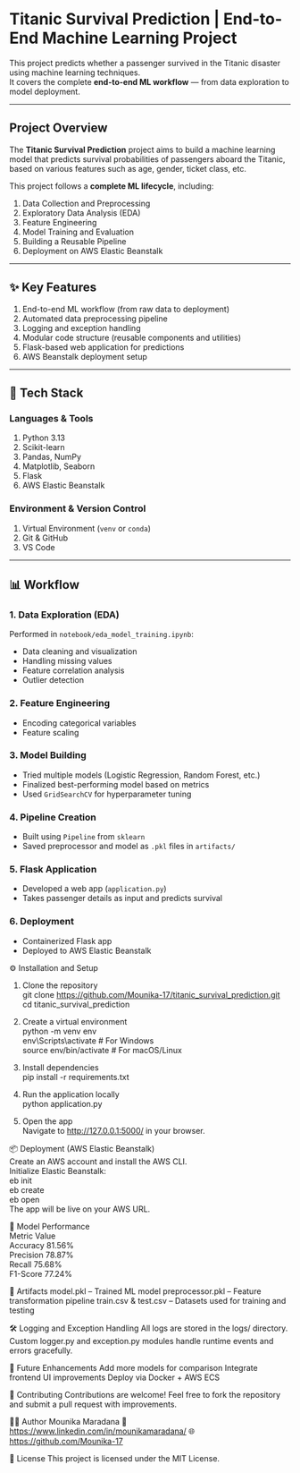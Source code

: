 #  Titanic Survival Prediction | End-to-End Machine Learning Project

This project predicts whether a passenger survived in the Titanic disaster using machine learning techniques.  
It covers the complete **end-to-end ML workflow** — from data exploration to model deployment.

---

##  Project Overview

The **Titanic Survival Prediction** project aims to build a machine learning model that predicts survival probabilities of passengers aboard the Titanic, based on various features such as age, gender, ticket class, etc.

This project follows a **complete ML lifecycle**, including:

1. Data Collection and Preprocessing  
2. Exploratory Data Analysis (EDA)  
3. Feature Engineering  
4. Model Training and Evaluation  
5. Building a Reusable Pipeline  
6. Deployment on AWS Elastic Beanstalk  

---

## ✨ Key Features

1. End-to-end ML workflow (from raw data to deployment)  
2. Automated data preprocessing pipeline  
3. Logging and exception handling  
4. Modular code structure (reusable components and utilities)  
5. Flask-based web application for predictions  
6. AWS Beanstalk deployment setup  

---

## 🧰 Tech Stack

### Languages & Tools
1. Python 3.13  
2. Scikit-learn  
3. Pandas, NumPy  
4. Matplotlib, Seaborn  
5. Flask  
6. AWS Elastic Beanstalk  

### Environment & Version Control
1. Virtual Environment (`venv` or `conda`)  
2. Git & GitHub  
3. VS Code  

---

## 📊 Workflow

### 1. Data Exploration (EDA)
Performed in `notebook/eda_model_training.ipynb`:  
- Data cleaning and visualization  
- Handling missing values  
- Feature correlation analysis  
- Outlier detection  

### 2. Feature Engineering
- Encoding categorical variables  
- Feature scaling  

### 3. Model Building
- Tried multiple models (Logistic Regression, Random Forest, etc.)  
- Finalized best-performing model based on metrics  
- Used `GridSearchCV` for hyperparameter tuning  

### 4. Pipeline Creation
- Built using `Pipeline` from `sklearn`  
- Saved preprocessor and model as `.pkl` files in `artifacts/`  

### 5. Flask Application
- Developed a web app (`application.py`)  
- Takes passenger details as input and predicts survival  

### 6. Deployment
- Containerized Flask app  
- Deployed to AWS Elastic Beanstalk   

⚙️ Installation and Setup  
1. Clone the repository  
git clone https://github.com/Mounika-17/titanic_survival_prediction.git  
cd titanic_survival_prediction  

2. Create a virtual environment  
python -m venv env  
env\Scripts\activate        # For Windows  
source env/bin/activate     # For macOS/Linux  

3. Install dependencies  
pip install -r requirements.txt  

4. Run the application locally  
python application.py  

5. Open the app  
Navigate to http://127.0.0.1:5000/ in your browser.  

📦 Deployment (AWS Elastic Beanstalk)  
Create an AWS account and install the AWS CLI.  
Initialize Elastic Beanstalk:  
eb init  
eb create  
eb open  
The app will be live on your AWS URL.  

🧪 Model Performance  
Metric	   Value  
Accuracy   	81.56%  
Precision	  78.87%  
Recall	    75.68%  
F1-Score	  77.24%  

📁 Artifacts
model.pkl – Trained ML model
preprocessor.pkl – Feature transformation pipeline
train.csv & test.csv – Datasets used for training and testing

🛠️ Logging and Exception Handling
All logs are stored in the logs/ directory.
Custom logger.py and exception.py modules handle runtime events and errors gracefully.

📘 Future Enhancements
Add more models for comparison
Integrate frontend UI improvements
Deploy via Docker + AWS ECS

🤝 Contributing
Contributions are welcome!
Feel free to fork the repository and submit a pull request with improvements.

🧑‍💻 Author
Mounika Maradana
📧 https://www.linkedin.com/in/mounikamaradana/
🌐 https://github.com/Mounika-17

🪪 License
This project is licensed under the MIT License.
